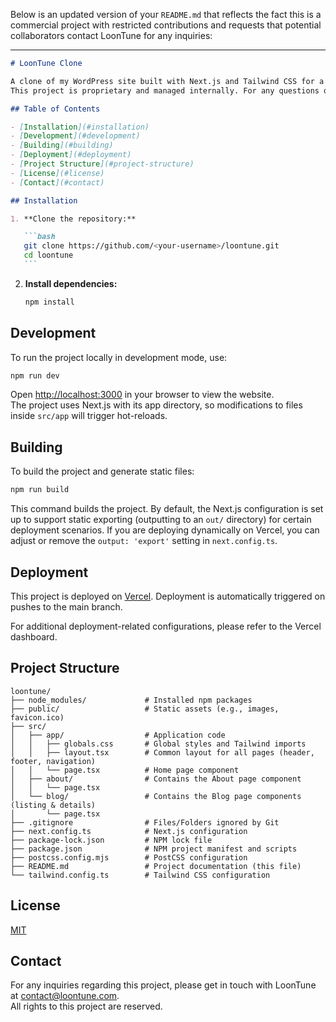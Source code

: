 Below is an updated version of your `README.md` that reflects the fact this is a commercial project with restricted contributions and requests that potential collaborators contact LoonTune for any inquiries:

---

````markdown
# LoonTune Clone

A clone of my WordPress site built with Next.js and Tailwind CSS for a commercial business.  
This project is proprietary and managed internally. For any questions or requests regarding contributions or modifications, please contact LoonTune directly.

## Table of Contents

- [Installation](#installation)
- [Development](#development)
- [Building](#building)
- [Deployment](#deployment)
- [Project Structure](#project-structure)
- [License](#license)
- [Contact](#contact)

## Installation

1. **Clone the repository:**

   ```bash
   git clone https://github.com/<your-username>/loontune.git
   cd loontune
   ```
````

2. **Install dependencies:**

   ```bash
   npm install
   ```

## Development

To run the project locally in development mode, use:

```bash
npm run dev
```

Open [http://localhost:3000](http://localhost:3000) in your browser to view the website.  
The project uses Next.js with its app directory, so modifications to files inside `src/app` will trigger hot-reloads.

## Building

To build the project and generate static files:

```bash
npm run build
```

This command builds the project. By default, the Next.js configuration is set up to support static exporting (outputting to an `out/` directory) for certain deployment scenarios. If you are deploying dynamically on Vercel, you can adjust or remove the `output: 'export'` setting in `next.config.ts`.

## Deployment

This project is deployed on [Vercel](https://vercel.com). Deployment is automatically triggered on pushes to the main branch.

For additional deployment-related configurations, please refer to the Vercel dashboard.

## Project Structure

```
loontune/
├── node_modules/             # Installed npm packages
├── public/                   # Static assets (e.g., images, favicon.ico)
├── src/
│   ├── app/                  # Application code
│   │   ├── globals.css       # Global styles and Tailwind imports
│   │   ├── layout.tsx        # Common layout for all pages (header, footer, navigation)
│   │   └── page.tsx          # Home page component
│   ├── about/                # Contains the About page component
│   │   └── page.tsx
│   └── blog/                 # Contains the Blog page components (listing & details)
│       └── page.tsx
├── .gitignore                # Files/Folders ignored by Git
├── next.config.ts            # Next.js configuration
├── package-lock.json         # NPM lock file
├── package.json              # NPM project manifest and scripts
├── postcss.config.mjs        # PostCSS configuration
├── README.md                 # Project documentation (this file)
└── tailwind.config.ts        # Tailwind CSS configuration
```

## License

[MIT](LICENSE)

## Contact

For any inquiries regarding this project, please get in touch with LoonTune at [contact@loontune.com](mailto:contact@loontune.com).  
All rights to this project are reserved.

```

```
